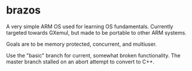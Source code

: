 brazos
======

A very simple ARM OS used for learning OS fundamentals. Currently targeted towards GXemul, but made to be portable to other ARM systems.

Goals are to be memory protected, concurrent, and multiuser.

Use the "basic" branch for current, somewhat broken functionality. The master branch stalled on an abort attempt to convert to C++.